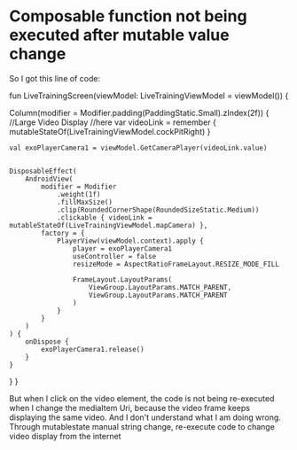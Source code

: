 
# Composable function not being executed after mutable value change

So I got this line of code:


fun LiveTrainingScreen(viewModel: LiveTrainingViewModel = viewModel()) {


Column(modifier = Modifier.padding(PaddingStatic.Small).zIndex(2f)) {
    //Large Video Display
    //here
    var videoLink = remember { mutableStateOf(LiveTrainingViewModel.cockPitRight) }

    val exoPlayerCamera1 = viewModel.GetCameraPlayer(videoLink.value)


    DisposableEffect(
        AndroidView(
            modifier = Modifier
                .weight(1f)
                .fillMaxSize()
                .clip(RoundedCornerShape(RoundedSizeStatic.Medium))
                .clickable { videoLink = mutableStateOf(LiveTrainingViewModel.mapCamera) },
            factory = {
                PlayerView(viewModel.context).apply {
                    player = exoPlayerCamera1
                    useController = false
                    resizeMode = AspectRatioFrameLayout.RESIZE_MODE_FILL

                    FrameLayout.LayoutParams(
                        ViewGroup.LayoutParams.MATCH_PARENT,
                        ViewGroup.LayoutParams.MATCH_PARENT
                    )
                }
            }
        )
    ) {
        onDispose {
            exoPlayerCamera1.release()
        }
    }
}
}


But when I click on the video element, the code is not being re-executed when I change the mediaItem Uri, because the video frame keeps displaying the same video.
And I don't understand what I am doing wrong.
Through mutablestate manual string change, re-execute code to change video display from the internet

        